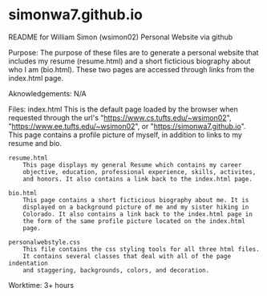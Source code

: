 # simonwa7.github.io

README for William Simon (wsimon02) Personal Website via github

Purpose:
    The purpose of these files are to generate a personal website that includes
    my resume (resume.html) and a short ficticious biography about who I am 
    (bio.html). These two pages are accessed through links from the index.html
    page. 

Aknowledgements: N/A

Files:
    index.html
        This is the default page loaded by the browser when requested through
        the url's "https://www.cs.tufts.edu/~wsimon02", 
        "https://www.ee.tufts.edu/~wsimon02", or "https://simonwa7.github.io".
        This page contains a profile picture of myself, in addition to links
        to my resume and bio.

    resume.html
        This page displays my general Resume which contains my career
        objective, education, professional experience, skills, activites,
        and honors. It also contains a link back to the index.html page.

    bio.html
        This page contains a short ficticious biography about me. It is
        displayed on a background picture of me and my sister hiking in
        Colorado. It also contains a link back to the index.html page in
        the form of the same profile picture located on the index.html
        page. 

    personalwebstyle.css
        This file contains the css styling tools for all three html files. 
        It contains several classes that deal with all of the page indentation
        and staggering, backgrounds, colors, and decoration.

Worktime: 3+ hours